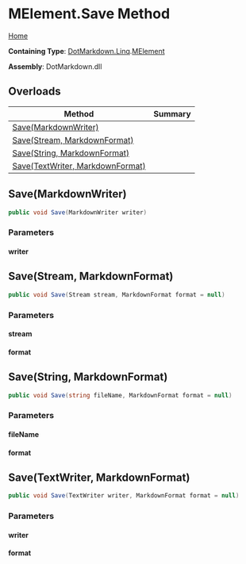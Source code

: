 <a name="_top"></a>

# MElement\.Save Method

[Home](../../../../README.md#_top)

**Containing Type**: [DotMarkdown.Linq](../../README.md#_top)\.[MElement](../README.md#_top)

**Assembly**: DotMarkdown\.dll

## Overloads

| Method | Summary |
| ------ | ------- |
| [Save(MarkdownWriter)](#DotMarkdown_Linq_MElement_Save_DotMarkdown_MarkdownWriter_) | |
| [Save(Stream, MarkdownFormat)](#DotMarkdown_Linq_MElement_Save_System_IO_Stream_DotMarkdown_MarkdownFormat_) | |
| [Save(String, MarkdownFormat)](#DotMarkdown_Linq_MElement_Save_System_String_DotMarkdown_MarkdownFormat_) | |
| [Save(TextWriter, MarkdownFormat)](#DotMarkdown_Linq_MElement_Save_System_IO_TextWriter_DotMarkdown_MarkdownFormat_) | |

## Save\(MarkdownWriter\) <a name="DotMarkdown_Linq_MElement_Save_DotMarkdown_MarkdownWriter_"></a>

```csharp
public void Save(MarkdownWriter writer)
```

### Parameters

#### writer

## Save\(Stream, MarkdownFormat\) <a name="DotMarkdown_Linq_MElement_Save_System_IO_Stream_DotMarkdown_MarkdownFormat_"></a>

```csharp
public void Save(Stream stream, MarkdownFormat format = null)
```

### Parameters

#### stream

#### format

## Save\(String, MarkdownFormat\) <a name="DotMarkdown_Linq_MElement_Save_System_String_DotMarkdown_MarkdownFormat_"></a>

```csharp
public void Save(string fileName, MarkdownFormat format = null)
```

### Parameters

#### fileName

#### format

## Save\(TextWriter, MarkdownFormat\) <a name="DotMarkdown_Linq_MElement_Save_System_IO_TextWriter_DotMarkdown_MarkdownFormat_"></a>

```csharp
public void Save(TextWriter writer, MarkdownFormat format = null)
```

### Parameters

#### writer

#### format

